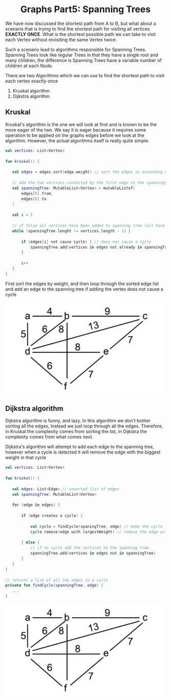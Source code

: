 <div align="center"><h1> Graphs Part5: Spanning Trees </h1></div>

We have now discussed the shortest path from A to B, but what about a scenario that is trying to find the shortest path
for visiting all vertices **EXACTLY ONCE**. What is the shortest possible path we can take to visit each Vertex without
revisiting the same Vertex twice.

Such a scenario lead to algorithms responsible for Spanning Trees. Spanning Trees look like regular Trees in that they
have a single root and many children, the difference is Spanning Trees have a variable number of children at each Node.

There are two Algorithms which we can use to find the shortest path to visit each vertex exactly once

1. Kruskal algorithm
2. Dijkstra algorithm

## Kruskal

Kruskal's algorithm is the one we will look at first and is known to be the more eager of the two. We say it is eager
because it requires some operation to be applied on the graphs edges before we look at the algorithm. However, the
actual algorithms itself is really quite simple.

 ```kotlin
val vertices: List<Vertex>

fun kruskal() {

    val edges = edges.sort(edge.weight) // sort the edges in ascending order

    // add the two vertices connected by the first edge to the spanningTree
    val spanningTree: MutableList<Vertex> = mutableListof(
        edges[0].from,
        edges[0].to
    )

    val i = 1

    // if false all vertices have been added to spanning tree (all have been visited)
    while (spanningTree.lenght != vertices.length - 1) {

        if (edges[i] not cause cycle) { // does not cause a cycle
            spanningTree.add(vertices in edges not already in spanningTree)
        }

        i++
    }
}

```

First sort the edges by weight, and then loop through the sorted edge list and add an edge to the spanning tree if
adding the vertex does not cause a cycle

<img src="images/graph.png" alt="graph for spanning tree">

## Dijkstra algorithm

Dijkstra algorithm is funny, and lazy. In this algorithm we don't bother sorting all the edges, Instead we just loop
through all the edges. Therefore, in Kruskal the complexity comes from sorting the list, in Dijkstra the complexity
comes from what comes next.

Dijkstra's algorithm will attempt to add each edge to the spanning tree, however when a cycle is detected it will remove
the edge with the biggest weight in that cycle

 ```kotlin
val vertices: List<Vertex>

fun kruskal() {

    val edges: List<Edge> // unsorted list of edges
    val spanningTree: MutableList<Vertex>

    for (edge in edges) {

        if (edge creates a cycle) {

            val cycle = findCycle(spaningTree, edge) // make the cycle 
            cycle.remove(edge with largestWeight) // remove the edge with the biggest weight in the cycle

        } else {
            // if no cycle add the vertices to the spanning tree
            spanningTree.add(vertices in edges not in spanningTree)
        }
    }
}

// returns a list of all the edges in a cycle
private fun findCycle(spanningTree, edge) {
    ...
}

```

<img src="images/graph.png" alt="graph for spanning tree">
